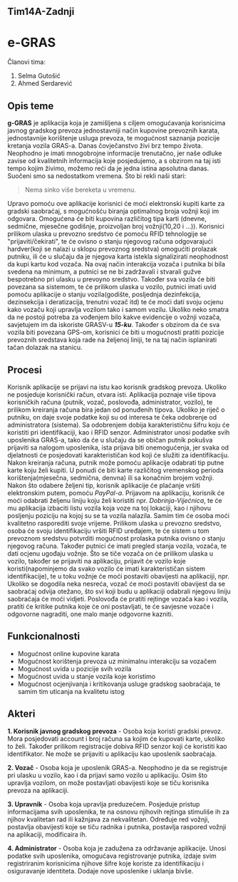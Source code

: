 ## Tim14A-Zadnji

# **e-GRAS**

Članovi tima:
  1. Selma Gutošić
  2. Ahmed Serdarević

## Opis teme

**g-GRAS** je aplikacija koja je zamišljena s ciljem omogućavanja korisnicima javnog gradskog prevoza jednostavniji način kupovine prevoznih karata, jednostavnije korištenje usluga prevoza, te mogućnost saznanja pozicije kretanja vozila GRAS-a. Danas čovječanstvo živi brz tempo života. Neophodno je imati mnogobrojne informacije trenutačno, jer naše odluke zavise od kvalitetnih informacija koje posjedujemo, a s obzirom na taj isti tempo kojim živimo, možemo reći da je jedna istina apsolutna danas. Suočeni smo sa nedostatkom vremena. Što bi rekli naši stari: 
>Nema sinko više bereketa u vremenu.

Upravo pomoću ove aplikacije korisnici će moći elektronski kupiti karte za gradski saobraćaj, s mogućnošću biranja optimalnog broja vožnji koji im odgovara. Omogućena će biti kupovina različitog tipa karti (dnevne, sedmične, mjesečne godišnje, proizvoljan broj vožnji(10,20 i ...)). Korisnici prilikom ulaska u prevozno sredstvo će pomoću RFID tehnologije se "prijaviti/čekirati", te će ovisno o stanju njegovog računa odgovarajući hardver(koji se nalazi u sklopu prevoznog sredstva) omogućiti prolazak putniku, ili će u slučaju da je njegova karta istekla signalizirati neophodnost da kupi kartu kod vozača. Na ovaj način interakcija vozača i putnika bi bila svedena na minimum, a putnici se ne bi zadržavali i stvarali gužve bespotrebno pri ulasku u prevoyno sredstvo. Također sva vozila će biti povezana sa sistemom, te će prilikom ulaska u vozilo, putnici imati uvid pomoću aplikacije o stanju vozila(godište, posljednja dezinfekcija, dezinsekcija i deratizacija, trenutni vozač itd) te će moći dati svoju ocjenu kako vozaču koji upravlja vozilom tako i samom vozilu. Ukoliko neko smatra da ne postoji potreba za vođenjem bilo kakve evidencije o vožnji vozača, savjetujem im da iskoriste GRASV-u **_15-ku_**.
Također s obzirom da će sva vozila biti povezana GPS-om, korisnici će biti u mogućnosti pratiti pozicije prevoznih sredstava koja rade na željenoj liniji, te na taj način isplanirati tačan dolazak na stanicu. 

## Procesi

Korisnik aplikacije se prijavi na istu kao korisnik gradskog prevoza. Ukoliko ne posjeduje korisnički račun, otvara isti. Aplikacija poznaje više tipova korisničkih računa (putnik, vozač, poslovođa, administrator, vozilo), te prilikom kreiranja računa bira jedan od ponuđenih tipova. Ukoliko je riječ o putniku, on daje svoje podatke koji su od interesa te čeka odobrenje od administratora (sistema). Sa odobrenjem dobija karakterističnu šifru koju će koristiti pri identifikaciji, kao i RFID senzor. Administrator unosi podatke svih uposlenika GRAS-a, tako da će u slučaju da se običan putnik pokušva prijaviti sa nalogom uposlenika, ista prijava biti onemogućenja, jer svaka od djelatnosti će posjedovati karakterističan kod koji će služiti za identifikaciju. Nakon kreiranja računa, putnik može pomoću aplikacije odabrati tip putne karte koju želi kupiti. U ponudi će biti karte različitog vremenskog perioda korištenja(mjesečna, sedmična, denvna) ili sa konačnim brojem vožnji. Nakon što odabere željeni tip, korisnik aplikacije će plaćanje vršiti elektronskim putem, pomoću _PayPal-a_. Prijavom na aplikaciju, korisnik će moći odabrati željenu liniju koju želi koristiti npr. _Dobrinja-Vijećnica_, te će mu aplikacija izbaciti listu vozila koja voze na toj lokaciji, kao i njihovu posljenju poziciju na kojoj su se ta vozila nalazila. Samim tim će osoba moći kvalitetno rasporediti svoje vrijeme. Prilikom ulaska u prevozno sredstvo, osoba će svoju identifikaciju vršiti RFID uređajem, te će sistem u tom prevoznom sredstvu potvrditi mogućnost prolaska putnika ovisno o stanju njegovog računa. Također putnici će imati pregled stanja vozila, vozača, te dati ocjenu ugođaju vožnje. Što se tiče vozača on će prilikom ulaska u vozilo, također se prijaviti na aplikaciju, prijavit će vozilo koje koristi(napominjemo da svako vozilo će imati karakterističan sistem identifikacije), te u toku vožnje će moći postaviti obavijesti na aplikaciji, npr. Ukoliko se dogodila neka nesreća, vozač će moći postaviti obavijest da se saobraćaj odvija otežano, što svi koji budu u aplikaciji odabrali njegovu liniju saobraćaja će moći vidjeti. Poslovođa će pratiti rejtinge vozača kao i vozila, pratiti će kritike putnika koje će oni postavljati, te će savjesne vozače i odgovorne nagraditi, one malo manje odgovorne kazniti.

## Funkcionalnosti

* Mogućnost online kupovine karata
* Mogućnost korištenja prevoza uz minimalnu interakciju sa vozačem
* Mogućnost uvida u pozicije svih vozila 
* Mogućnost uvida u stanje vozila koje koristimo
* Mogućnost ocjenjivanja i kritikovanja usluge gradskog saobraćaja, te samim tim uticanja na kvalitetu istog

## Akteri

**1. Korisnik javnog gradskog prevoza** - Osoba koja koristi gradski prevoz. Mora posjedovati account i broj računa sa kojim će kupovati karte, ukoliko to želi. Također prilikom registracije dobiva RFID senzor koji će koristiti kao identifikator. Ne može se prijaviti u aplikaciju kao uposlenik saobraćaja.

**2. Vozač** - Osoba koja je uposlenik GRAS-a. Neophodno je da se registruje pri ulasku u vozilo, kao i da prijavi samo vozilo u aplikaciju. Osim što upravlja vozilom, on može postavljati obavijesti koje se tiču korisnika prevoza na aplikaciji.

**3. Upravnik** - Osoba koja upravlja preduzećem. Posjeduje pristup informacijama svih uposlenika, te na osnovu njihovih rejtinga stimuliše ih za njihov kvalitetan rad ili kažnjava za nekvalitetan. Određuje red vožnji, postavlja obavijesti koje se tiču radnika i putnika, postavlja raspored vožnji na aplikaciji, modificaira ih.

**4. Administrator** - Osoba koja je zadužena za održavanje aplikacije. Unosi podatke svih uposlenika, omogućava registrovanje putnika, izdaje svim registriranim korisnicima njihove šifre koje koriste za identifikaciju i osiguravanje identiteta. Dodaje nove uposlenike i uklanja bivše. 

